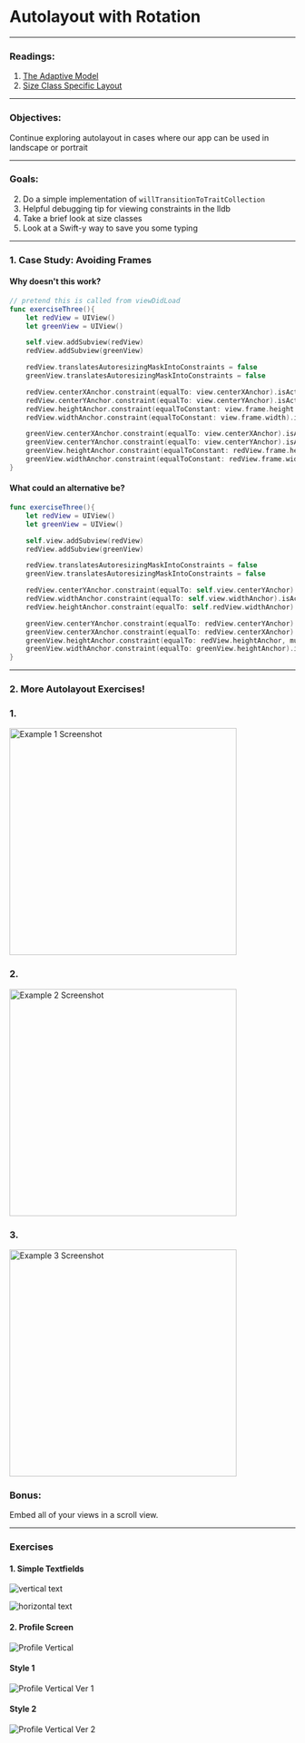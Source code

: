# Autolayout with Rotation
---

### Readings:
1. [The Adaptive Model](https://developer.apple.com/library/content/featuredarticles/ViewControllerPGforiPhoneOS/TheAdaptiveModel.html#//apple_ref/doc/uid/TP40007457-CH19-SW1)
2. [Size Class Specific Layout](https://developer.apple.com/library/content/documentation/UserExperience/Conceptual/AutolayoutPG/Size-ClassSpecificLayout.html#//apple_ref/doc/uid/TP40010853-CH26-SW1)

---
### Objectives:
Continue exploring autolayout in cases where our app can be used in landscape or portrait

---
### Goals:

2. Do a simple implementation of `willTransitionToTraitCollection`
3. Helpful debugging tip for viewing constraints in the lldb
4. Take a brief look at size classes
5. Look at a Swift-y way to save you some typing

---
### 1. Case Study: Avoiding Frames

#### Why doesn't this work?

```swift
// pretend this is called from viewDidLoad
func exerciseThree(){
    let redView = UIView()
    let greenView = UIView()

    self.view.addSubview(redView)
    redView.addSubview(greenView)

    redView.translatesAutoresizingMaskIntoConstraints = false
    greenView.translatesAutoresizingMaskIntoConstraints = false

    redView.centerXAnchor.constraint(equalTo: view.centerXAnchor).isActive = true
    redView.centerYAnchor.constraint(equalTo: view.centerYAnchor).isActive = true
    redView.heightAnchor.constraint(equalToConstant: view.frame.height / 2).isActive = true
    redView.widthAnchor.constraint(equalToConstant: view.frame.width).isActive = true

    greenView.centerXAnchor.constraint(equalTo: view.centerXAnchor).isActive = true
    greenView.centerYAnchor.constraint(equalTo: view.centerYAnchor).isActive = true
    greenView.heightAnchor.constraint(equalToConstant: redView.frame.height / 2).isActive = true
    greenView.widthAnchor.constraint(equalToConstant: redView.frame.width / 2).isActive = true
}
```

#### What could an alternative be?
```swift
func exerciseThree(){
    let redView = UIView()
    let greenView = UIView()

    self.view.addSubview(redView)
    redView.addSubview(greenView)

    redView.translatesAutoresizingMaskIntoConstraints = false
    greenView.translatesAutoresizingMaskIntoConstraints = false

    redView.centerYAnchor.constraint(equalTo: self.view.centerYAnchor).isActive = true
    redView.widthAnchor.constraint(equalTo: self.view.widthAnchor).isActive = true
    redView.heightAnchor.constraint(equalTo: self.redView.widthAnchor).isActive = true

    greenView.centerYAnchor.constraint(equalTo: redView.centerYAnchor).isActive = true
    greenView.centerXAnchor.constraint(equalTo: redView.centerXAnchor).isActive = true
    greenView.heightAnchor.constraint(equalTo: redView.heightAnchor, multiplier: 0.5).isActive = true
    greenView.widthAnchor.constraint(equalTo: greenView.heightAnchor).isActive = true
}
```

---
### 2. More Autolayout Exercises!

### 1.
<img src="./Images/day2_example1.png" width="400" alt="Example 1 Screenshot">

### 2.
<img src="./Images/day2_example2.png" width="400" alt="Example 2 Screenshot">

### 3.
<img src="./Images/day2_example3.png" width="400" alt="Example 3 Screenshot">

### Bonus:
Embed all of your views in a scroll view.


---
### Exercises

#### 1. Simple Textfields
![vertical text](./Images/textField_buttons_vert.png)

![horizontal text](./Images/textFields_horiz.png)

#### 2. Profile Screen
![Profile Vertical](./Images/profileVert.png)

#### Style 1

![Profile Vertical Ver 1](./Images/profileHoriz.png)

#### Style 2

![Profile Vertical Ver 2](./Images/alternative_profile_horizontal.png)

